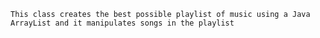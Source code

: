     This class creates the best possible playlist of music using a Java ArrayList and it manipulates songs in the playlist